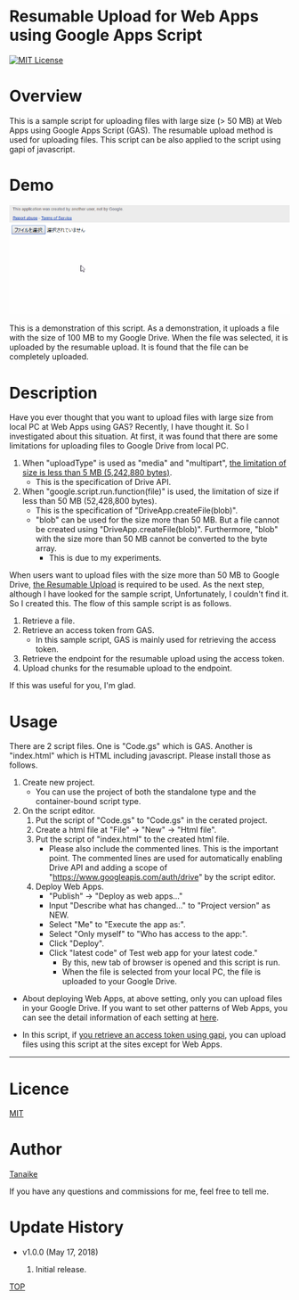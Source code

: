 Resumable Upload for Web Apps using Google Apps Script
=====

<a name="TOP"></a>
[![MIT License](http://img.shields.io/badge/license-MIT-blue.svg?style=flat)](LICENCE)

<a name="Overview"></a>
# Overview
This is a sample script for uploading files with large size (> 50 MB) at Web Apps using Google Apps Script (GAS). The resumable upload method is used for uploading files. This script can be also applied to the script using gapi of javascript.

# Demo
![](images/demo.gif)

This is a demonstration of this script. As a demonstration, it uploads a file with the size of 100 MB to my Google Drive. When the file was selected, it is uploaded by the resumable upload. It is found that the file can be completely uploaded.

<a name="Description"></a>
# Description
Have you ever thought that you want to upload files with large size from local PC at Web Apps using GAS? Recently, I have thought it. So I investigated about this situation. At first, it was found that there are some limitations for uploading files to Google Drive from local PC.

1. When "uploadType" is used as "media" and "multipart", [the limitation of size is less than 5 MB (5,242,880 bytes)](https://developers.google.com/drive/v3/web/manage-uploads).
    - This is the specification of Drive API.
1. When "google.script.run.function(file)" is used, the limitation of size if less than 50 MB (52,428,800 bytes).
    - This is the specification of "DriveApp.createFile(blob)".
    - "blob" can be used for the size more than 50 MB. But a file cannot be created using "DriveApp.createFile(blob)". Furthermore, "blob" with the size more than 50 MB cannot be converted to the byte array.
        - This is due to my experiments.

When users want to upload files with the size more than 50 MB to Google Drive, [the Resumable Upload](https://developers.google.com/drive/v3/web/resumable-upload) is required to be used. As the next step, although I have looked for the sample script, Unfortunately, I couldn't find it. So I created this. The flow of this sample script is as follows.

1. Retrieve a file.
1. Retrieve an access token from GAS.
    - In this sample script, GAS is mainly used for retrieving the access token.
1. Retrieve the endpoint for the resumable upload using the access token.
1. Upload chunks for the resumable upload to the endpoint.

If this was useful for you, I'm glad.

# Usage
There are 2 script files. One is "Code.gs" which is GAS. Another is "index.html" which is HTML including javascript. Please install those as follows.

1. Create new project.
    - You can use the project of both the standalone type and the container-bound script type.
1. On the script editor.
    1. Put the script of "Code.gs" to "Code.gs" in the cerated project.
    1. Create a html file at "File" -> "New" -> "Html file".
    1. Put the script of "index.html" to the created html file.
        - Please also include the commented lines. This is the important point. The commented lines are used for automatically enabling Drive API and adding a scope of "https://www.googleapis.com/auth/drive" by the script editor.
    1. Deploy Web Apps.
        - "Publish" -> "Deploy as web apps..."
        - Input "Describe what has changed..." to "Project version" as NEW.
        - Select "Me" to "Execute the app as:".
        - Select "Only myself" to "Who has access to the app:".
        - Click "Deploy".
        - Click "latest code" of Test web app for your latest code."
            - By this, new tab of browser is opened and this script is run.
            - When the file is selected from your local PC, the file is uploaded to your Google Drive.

>
- About deploying Web Apps, at above setting, only you can upload files in your Google Drive. If you want to set other patterns of Web Apps, you can see the detail information of each setting at [here](https://github.com/tanaikech/taking-advantage-of-Web-Apps-with-google-apps-script).
>
- In this script, if [you retrieve an access token using gapi](https://developers.google.com/api-client-library/javascript/features/authentication), you can upload files using this script at the sites except for Web Apps.


-----

<a name="Licence"></a>
# Licence
[MIT](LICENCE)

<a name="Author"></a>
# Author
[Tanaike](https://tanaikech.github.io/about/)

If you have any questions and commissions for me, feel free to tell me.

<a name="Update_History"></a>
# Update History
* v1.0.0 (May 17, 2018)

    1. Initial release.


[TOP](#TOP)
